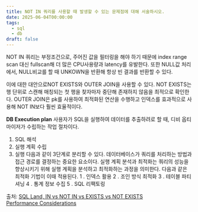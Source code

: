 ```yaml
---
title: NOT IN 쿼리를 사용할 때 발생할 수 있는 문제점에 대해 서술하시오.
date: 2025-06-04T00:00:00
tags:
  - sql
  - db
draft: false
---
```

NOT IN 쿼리는 부정조건으로, 주어진 값을 필터링을 해야 하기 때문에 index range scan 대신 fullscan해 더 많은 CPU사용량과 latency를 유발한다. 또한 NULL값 처리에서, NULL비교를 할 때 UNKOWN을 반환해 항상 빈 결과를 반환할 수 있다. 

이에 대한 대안으로NOT EXISTS와 OUTER JOIN을 사용할 수 있다. NOT EXISTS는 행 단위로 스캔해 매칭되는 첫 행을 찾자마자 중단해 존재하지 않음을 최적으로 확인한다. OUTER JOIN은 pk를 사용하여 최적화된 연산을 수행하고 인덱스를 효과적으로 사용해 NOT IN보다 훨씬 효율적이다.


**DB Execution plan**
사용자가 SQL을 실행하여 데이터를 추출하려로 할 때, 디비 옵티마이저가 수립하는 작업 절차이다. 
1. SQL 해석
2. 실행 계획 수립
3. 실행
다음과 같이 3단계로 분리할 수 있다. 데이터베이스가 쿼리를 처리하는 방법과 접근 경로를 결정하는 중요한 요소이다. 실행 계획 분석과 최적화는 쿼리의 성능을 향상시키기 위해 실행 계획을 분석하고 최적화하는 과정을 의미한다. 다음과 같은 최적화 기법이 이때 적용된다. 
  1 . 인덱스 활용
  2 . 조인 방식 최적화
  3 . 테이블 파티셔닝
  4 . 통계 정보 수집
  5 . SQL 리팩토링



출처: [SQL Land, IN vs NOT IN vs EXISTS vs NOT EXISTS Performance Considerations
](https://sqland.wordpress.com/2022/09/22/in-vs-not-in-vs-exists-vs-not-exists-performance-considerations/)
